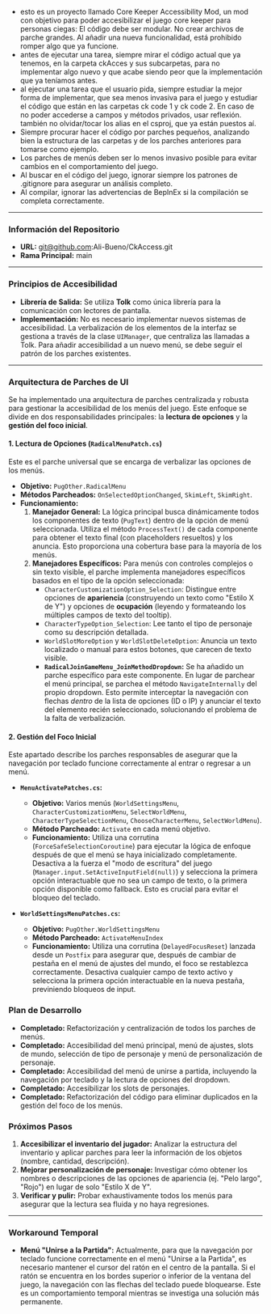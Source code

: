 * esto es un proyecto llamado Core Keeper Accessibility Mod, un mod con objetivo para poder accesibilizar el juego core keeper para personas ciegas: El código debe ser modular. No crear archivos de parche grandes. Al añadir una nueva funcionalidad, está prohibido romper algo que ya funcione.
* antes de ejecutar una tarea, siempre mirar el código actual que ya tenemos, en la carpeta ckAcces y sus subcarpetas,  para no implementar algo nuevo y que acabe siendo peor que la implementación que ya teníamos antes.
* al ejecutar una tarea que el usuario pida, siempre estudiar la mejor forma de implementar, que sea menos invasiva para el juego y estudiar el código que están en las carpetas ck code 1 y ck code 2. En caso de no poder accederse a campos y métodos privados, usar reflexión. también no olvidar/tocar los alias en el csproj, que ya están puestos aí.
* Siempre procurar hacer el código por parches pequeños, analizando bien la estructura de las carpetas y de los parches anteriores para tomarse como ejemplo.
* Los parches de menús deben ser lo menos invasivo posible para evitar cambios en el comportamiento del juego.
* Al buscar en el código del juego, ignorar siempre los patrones de .gitignore para asegurar un análisis completo.
* Al compilar, ignorar las advertencias de BepInEx si la compilación se completa correctamente.

---
### Información del Repositorio
*   **URL:** git@github.com:Ali-Bueno/CkAccess.git
*   **Rama Principal:** main
---
### Principios de Accesibilidad

*   **Librería de Salida:** Se utiliza **Tolk** como única librería para la comunicación con lectores de pantalla.
*   **Implementación:** No es necesario implementar nuevos sistemas de accesibilidad. La verbalización de los elementos de la interfaz se gestiona a través de la clase `UIManager`, que centraliza las llamadas a Tolk. Para añadir accesibilidad a un nuevo menú, se debe seguir el patrón de los parches existentes.

---
### Arquitectura de Parches de UI

Se ha implementado una arquitectura de parches centralizada y robusta para gestionar la accesibilidad de los menús del juego. Este enfoque se divide en dos responsabilidades principales: la **lectura de opciones** y la **gestión del foco inicial**.

#### 1. Lectura de Opciones (`RadicalMenuPatch.cs`)

Este es el parche universal que se encarga de verbalizar las opciones de los menús.

*   **Objetivo:** `PugOther.RadicalMenu`
*   **Métodos Parcheados:** `OnSelectedOptionChanged`, `SkimLeft`, `SkimRight`.
*   **Funcionamiento:**
    1.  **Manejador General:** La lógica principal busca dinámicamente todos los componentes de texto (`PugText`) dentro de la opción de menú seleccionada. Utiliza el método `ProcessText()` de cada componente para obtener el texto final (con placeholders resueltos) y los anuncia. Esto proporciona una cobertura base para la mayoría de los menús.
    2.  **Manejadores Específicos:** Para menús con controles complejos o sin texto visible, el parche implementa manejadores específicos basados en el tipo de la opción seleccionada:
        *   `CharacterCustomizationOption_Selection`: Distingue entre opciones de **apariencia** (construyendo un texto como "Estilo X de Y") y opciones de **ocupación** (leyendo y formateando los múltiples campos de texto del tooltip).
        *   `CharacterTypeOption_Selection`: Lee tanto el tipo de personaje como su descripción detallada.
        *   `WorldSlotMoreOption` y `WorldSlotDeleteOption`: Anuncia un texto localizado o manual para estos botones, que carecen de texto visible.
        *   **`RadicalJoinGameMenu_JoinMethodDropdown`:** Se ha añadido un parche específico para este componente. En lugar de parchear el menú principal, se parchea el método `NavigateInternally` del propio dropdown. Esto permite interceptar la navegación con flechas *dentro* de la lista de opciones (ID o IP) y anunciar el texto del elemento recién seleccionado, solucionando el problema de la falta de verbalización.

#### 2. Gestión del Foco Inicial

Este apartado describe los parches responsables de asegurar que la navegación por teclado funcione correctamente al entrar o regresar a un menú.

*   **`MenuActivatePatches.cs`:**
    *   **Objetivo:** Varios menús (`WorldSettingsMenu`, `CharacterCustomizationMenu`, `SelectWorldMenu`, `CharacterTypeSelectionMenu`, `ChooseCharacterMenu`, `SelectWorldMenu`).
    *   **Método Parcheado:** `Activate` en cada menú objetivo.
    *   **Funcionamiento:** Utiliza una corrutina (`ForceSafeSelectionCoroutine`) para ejecutar la lógica de enfoque después de que el menú se haya inicializado completamente. Desactiva a la fuerza el "modo de escritura" del juego (`Manager.input.SetActiveInputField(null)`) y selecciona la primera opción interactuable que no sea un campo de texto, o la primera opción disponible como fallback. Esto es crucial para evitar el bloqueo del teclado.

*   **`WorldSettingsMenuPatches.cs`:**
    *   **Objetivo:** `PugOther.WorldSettingsMenu`
    *   **Método Parcheado:** `ActivateMenuIndex`
    *   **Funcionamiento:** Utiliza una corrutina (`DelayedFocusReset`) lanzada desde un `Postfix` para asegurar que, después de cambiar de pestaña en el menú de ajustes del mundo, el foco se restablezca correctamente. Desactiva cualquier campo de texto activo y selecciona la primera opción interactuable en la nueva pestaña, previniendo bloqueos de input.

### Plan de Desarrollo

- **Completado:** Refactorización y centralización de todos los parches de menús.
- **Completado:** Accesibilidad del menú principal, menú de ajustes, slots de mundo, selección de tipo de personaje y menú de personalización de personaje.
- **Completado:** Accesibilidad del menú de unirse a partida, incluyendo la navegación por teclado y la lectura de opciones del dropdown.
- **Completado:** Accesibilizar los slots de personajes.
- **Completado:** Refactorización del código para eliminar duplicados en la gestión del foco de los menús.

### Próximos Pasos

1.  **Accesibilizar el inventario del jugador:** Analizar la estructura del inventario y aplicar parches para leer la información de los objetos (nombre, cantidad, descripción).
2.  **Mejorar personalización de personaje:** Investigar cómo obtener los nombres o descripciones de las opciones de apariencia (ej. "Pelo largo", "Rojo") en lugar de solo "Estilo X de Y".
3.  **Verificar y pulir:** Probar exhaustivamente todos los menús para asegurar que la lectura sea fluida y no haya regresiones.

---
### Workaround Temporal

*   **Menú "Unirse a la Partida":** Actualmente, para que la navegación por teclado funcione correctamente en el menú "Unirse a la Partida", es necesario mantener el cursor del ratón en el centro de la pantalla. Si el ratón se encuentra en los bordes superior o inferior de la ventana del juego, la navegación con las flechas del teclado puede bloquearse. Este es un comportamiento temporal mientras se investiga una solución más permanente.